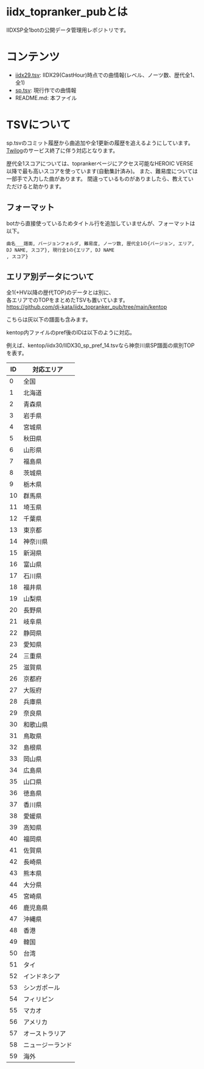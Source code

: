 # iidx_topranker_pubとは
IIDXSP全1botの公開データ管理用レポジトリです。

# コンテンツ
- [iidx29.tsv](https://github.com/dj-kata/iidx_topranker_pub/blob/main/iidx29.tsv): IIDX29(CastHour)時点での曲情報(レベル、ノーツ数、歴代全1、全1)
- [sp.tsv](https://github.com/dj-kata/iidx_topranker_pub/blob/main/sp.tsv): 現行作での曲情報
- README.md: 本ファイル

# TSVについて
sp.tsvのコミット履歴から曲追加や全1更新の履歴を追えるようにしています。  
[Twilog](https://twilog.org/iidx_topranker)のサービス終了に伴う対応となります。

歴代全1スコアについては、toprankerページにアクセス可能なHEROIC VERSE以降で最も高いスコアを使っています(自動集計済み)。
また、難易度については一部手で入力した曲があります。
間違っているものがありましたら、教えていただけると助かります。

## フォーマット
botから直接使っているためタイトル行を追加していませんが、フォーマットは以下。
```
曲名___譜面, バージョンフォルダ, 難易度, ノーツ数, 歴代全1の{バージョン, エリア, DJ NAME, スコア}, 現行全1の{エリア, DJ NAME
, スコア}
```

## エリア別データについて
全1(+HV以降の歴代TOP)のデータとは別に、  
各エリアでのTOPをまとめたTSVも置いています。  
https://github.com/dj-kata/iidx_topranker_pub/tree/main/kentop

こちらは灰以下の譜面も含みます。

kentop内ファイルのpref後のIDは以下のように対応。

例えば、kentop/iidx30/IIDX30_sp_pref_14.tsvなら神奈川県SP譜面の県別TOPを表す。

|ID|対応エリア|
|---|---|
| 0|全国|
| 1|北海道|
| 2|青森県|
| 3|岩手県|
| 4|宮城県|
| 5|秋田県|
| 6|山形県|
| 7|福島県|
| 8|茨城県|
| 9|栃木県|
|10|群馬県|
|11|埼玉県|
|12|千葉県|
|13|東京都|
|14|神奈川県|
|15|新潟県|
|16|富山県|
|17|石川県|
|18|福井県|
|19|山梨県|
|20|長野県|
|21|岐阜県|
|22|静岡県|
|23|愛知県|
|24|三重県|
|25|滋賀県|
|26|京都府|
|27|大阪府|
|28|兵庫県|
|29|奈良県|
|30|和歌山県|
|31|鳥取県|
|32|島根県|
|33|岡山県|
|34|広島県|
|35|山口県|
|36|徳島県|
|37|香川県|
|38|愛媛県|
|39|高知県|
|40|福岡県|
|41|佐賀県|
|42|長崎県|
|43|熊本県|
|44|大分県|
|45|宮崎県|
|46|鹿児島県|
|47|沖縄県|
|48|香港|
|49|韓国|
|50|台湾|
|51|タイ|
|52|インドネシア|
|53|シンガポール|
|54|フィリピン|
|55|マカオ|
|56|アメリカ|
|57|オーストラリア|
|58|ニュージーランド|
|59|海外||